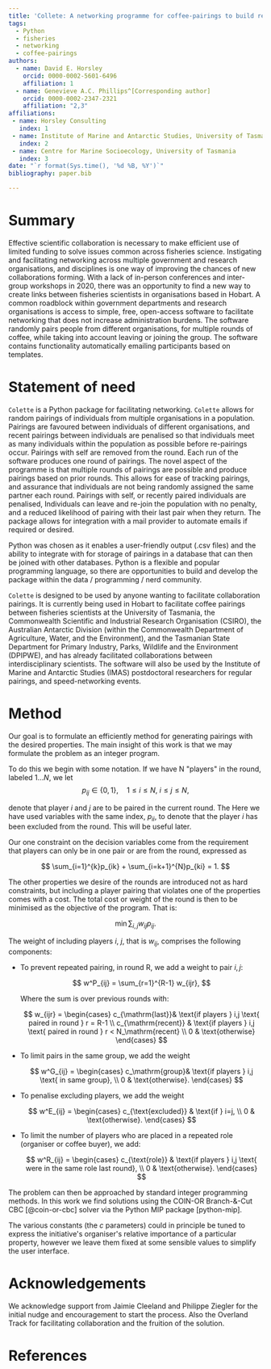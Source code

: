 ```yaml
---
title: 'Collete: A networking programme for coffee-pairings to build research connections'
tags:
  - Python
  - fisheries
  - networking
  - coffee-pairings
authors:
  - name: David E. Horsley 
    orcid: 0000-0002-5601-6496
    affiliation: 1
  - name: Genevieve A.C. Phillips^[Corresponding author]
    orcid: 0000-0002-2347-2321
    affiliation: "2,3"
affiliations:
 - name: Horsley Consulting
   index: 1
 - name: Institute of Marine and Antarctic Studies, University of Tasmania
   index: 2
 - name: Centre for Marine Socioecology, University of Tasmania
   index: 3
date: "`r format(Sys.time(), '%d %B, %Y')`"
bibliography: paper.bib

---
```


# Summary

Effective scientific collaboration is necessary to make efficient use of
limited funding to solve issues common across fisheries science. Instigating
and facilitating networking across multiple government and research
organisations, and disciplines is one way of improving the chances of new
collaborations forming. With a lack of in-person conferences and inter-group
workshops in 2020, there was an opportunity to find a new way to create links
between fisheries scientists in organisations based in Hobart. A common
roadblock within government departments and research organisations is access
to simple, free, open-access software to facilitate networking that does not
increase administration burdens. The software randomly pairs people from
different organisations, for multiple rounds of coffee, while taking into
account leaving or joining the group. The software contains functionality
automatically emailing participants based on templates.

# Statement of need

`Colette` is a Python package for facilitating networking. `Colette` allows
for random pairings of individuals from multiple organisations in a
population. Pairings are favoured between individuals of different
organisations, and recent pairings between individuals are penalised so that
individuals meet as many individuals within the population as possible before
re-pairings occur. Pairings with self are removed from the round. Each run of
the software produces one round of pairings. The novel aspect of the
programme is that multiple rounds of pairings are possible and produce
pairings based on prior rounds. This allows for ease of tracking pairings,
and assurance that individuals are not being randomly assigned the same
partner each round. Pairings with self, or recently paired individuals are
penalised, Individuals can leave and re-join the population with no penalty,
and a reduced likelihood of pairing with their last pair when they return.
The package allows for integration with a mail provider to automate emails if
required or desired.

Python was chosen as it enables a user-friendly output (.csv files) and the
ability to integrate with for storage of pairings in a database that
can then be joined with other databases. Python is a flexible and popular
programming language, so there are opportunities to build and develop the
package within the data / programming / nerd community.

`Colette` is designed to be used by anyone wanting to facilitate
collaboration pairings. It is currently being used in Hobart to facilitate
coffee pairings between fisheries scientists at the University of Tasmania,
the Commonwealth Scientific and Industrial Research Organisation (CSIRO), the
Australian Antarctic Division (within the Commonwealth Department of
Agriculture, Water, and the Environment), and the Tasmanian State Department
for Primary Industry, Parks, Wildlife and the Environment (DPIPWE), and has
already facilitated collaborations between interdisciplinary scientists. The
software will also be used by the Institute of Marine and Antarctic Studies
(IMAS) postdoctoral researchers for regular pairings, and speed-networking
events.

# Method

Our goal is to formulate an efficiently method
for generating pairings with the desired properties. 
The main insight of this work is that we may formulate the problem as an
integer program.

To do this we begin with some notation. If we have N "players" in the round,
labeled $1\ldots N$, we let
$$
p_{ij} \in \{0,1\}, \quad 1\le i \le N,\ i \le j \le N,
$$

denote that player $i$ and $j$ are to be paired in the current round. The
Here we have used variables with the same index, $p_{ii}$, to denote that the
player $i$ has been excluded from the round. This will be useful later.

Our one constraint on the decision variables come from the requirement that players
can only be in one pair or are from the round, expressed as

$$
\sum_{i=1}^{k}p_{ik} + \sum_{i=k+1}^{N}p_{ki} = 1.
$$

The other properties we desire of the rounds are introduced not as hard
constraints, but including a player pairing that violates one of the properties
comes with a cost. The total cost or weight of the round is then to be
minimised as the objective of the program. That is:

$$
  \min \sum_{i,j} w_{ij}p_{ij}.
$$

The weight of including players $i$, $j$, that is $w_{ij}$, comprises the
following components:

- To prevent repeated pairing, in round R, we add a weight to pair $i,j$:

  $$ 
  w^P_{ij} = \sum_{r=1}^{R-1} w_{ijr},
  $$

  Where the sum is over previous rounds with:

  $$
    w_{ijr} = 
    \begin{cases} 
    c_{\mathrm{last}}& \text{if players } i,j \text{ paired in round } r = R-1 \\
    c_{\mathrm{recent}}   & \text{if players } i,j \text{ paired in round } r <  N_\mathrm{recent} \\
    0       & \text{otherwise}
    \end{cases}
  $$

- To limit pairs in the same group, we add the weight

  $$ 
  w^G_{ij} = 
    \begin{cases} 
    c_\mathrm{group}& \text{if players } i,j \text{ in same group}, \\
    0       & \text{otherwise}.
    \end{cases}
  $$

- To penalise excluding players, we add the weight

  $$ 
  w^E_{ij} = 
    \begin{cases} 
    c_{\text{excluded}} & \text{if } i=j, \\
    0       & \text{otherwise}.
    \end{cases}
  $$

- To limit the number of players who are placed in a repeated role (organiser or coffee buyer), we add:

  $$
    w^R_{ij} =  
    \begin{cases} 
    c_{\text{role}} & \text{if players } i,j \text{ were in the same role last round}, \\
    0       & \text{otherwise}.
    \end{cases}
  $$



The problem can then be approached by standard integer programming methods.
In this work we find solutions using the COIN-OR Branch-&-Cut CBC [@coin-or-cbc] solver via
the Python MIP package [python-mip].

The various constants (the $c$ parameters) could in principle be tuned to
express the initiative's organiser's relative importance of a particular
property, however we leave them fixed at some sensible values to simplify the
user interface.

# Acknowledgements

We acknowledge support from Jaimie Cleeland and Philippe Ziegler for the
initial nudge and encouragement to start the process. Also the Overland Track
for facilitating collaboration and the fruition of the solution.

# References
